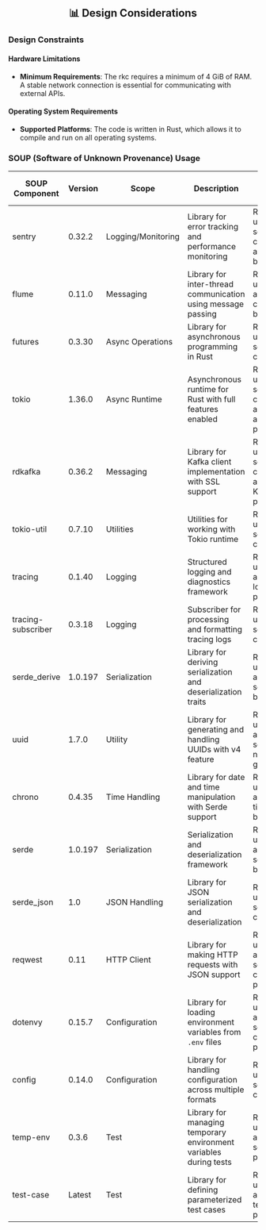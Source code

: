 <div align="center">
<h2> 📊 Design Considerations </h2>
</div>

### Design Constraints

#### Hardware Limitations
- **Minimum Requirements**: The rkc requires a minimum of 4 GiB of RAM. A stable network connection is essential for communicating with external APIs.

#### Operating System Requirements
- **Supported Platforms**: The code is written in Rust, which allows it to compile and run on all operating systems.

### SOUP (Software of Unknown Provenance) Usage

| **SOUP Component**       | **Version**        | **Scope**         | **Description**                                                  | **Risk Mitigation Strategy**                                     |
|---------------------------|--------------------|-------------------|------------------------------------------------------------------|------------------------------------------------------------------|
| sentry                   | 0.32.2             | Logging/Monitoring| Library for error tracking and performance monitoring            | Regular updates, secure configuration, adherence to best practices |
| flume                    | 0.11.0             | Messaging         | Library for inter-thread communication using message passing     | Regular updates, adherence to concurrency best practices         |
| futures                  | 0.3.30             | Async Operations  | Library for asynchronous programming in Rust                     | Regular updates, secure configuration                            |
| tokio                    | 1.36.0             | Async Runtime     | Asynchronous runtime for Rust with full features enabled         | Regular updates, secure configuration, adherence to async best practices |
| rdkafka                  | 0.36.2             | Messaging         | Library for Kafka client implementation with SSL support         | Regular updates, secure configuration, adherence to Kafka best practices |
| tokio-util               | 0.7.10             | Utilities         | Utilities for working with Tokio runtime                         | Regular updates, secure configuration                            |
| tracing                  | 0.1.40             | Logging           | Structured logging and diagnostics framework                     | Regular updates, adherence to logging best practices             |
| tracing-subscriber       | 0.3.18             | Logging           | Subscriber for processing and formatting tracing logs            | Regular updates, secure configuration                            |
| serde_derive             | 1.0.197            | Serialization     | Library for deriving serialization and deserialization traits    | Regular updates, adherence to serialization best practices       |
| uuid                     | 1.7.0              | Utility           | Library for generating and handling UUIDs with v4 feature        | Regular updates, adherence to secure random number generation    |
| chrono                   | 0.4.35             | Time Handling     | Library for date and time manipulation with Serde support        | Regular updates, adherence to time-handling best practices       |
| serde                    | 1.0.197            | Serialization     | Serialization and deserialization framework                      | Regular updates, adherence to serialization best practices       |
| serde_json               | 1.0                | JSON Handling     | Library for JSON serialization and deserialization               | Regular updates, secure configuration                            |
| reqwest                  | 0.11               | HTTP Client       | Library for making HTTP requests with JSON support               | Regular updates, adherence to secure HTTP communication practices |
| dotenvy                  | 0.15.7             | Configuration     | Library for loading environment variables from `.env` files      | Regular updates, adherence to secure configuration practices     |
| config                   | 0.14.0             | Configuration     | Library for handling configuration across multiple formats       | Regular updates, secure configuration                            |
| temp-env                 | 0.3.6              | Test              | Library for managing temporary environment variables during tests| Regular updates, adherence to secure testing practices           |
| test-case                | Latest             | Test              | Library for defining parameterized test cases                    | Regular updates, adherence to testing best practices             |